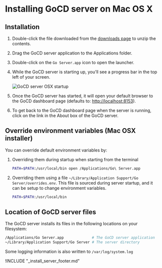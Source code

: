 # Installing GoCD server on Mac OS X

<!-- toc -->

## Installation

1.  Double-click the file downloaded from the [downloads page](https://www.gocd.io/download/) to unzip the contents.
2.  Drag the GoCD server application to the Applications folder.
3.  Double-click on the ```Go Server.app``` icon to open the launcher.
4.  While the GoCD server is starting up, you'll see a progress bar in the top left of your screen.

    ![GoCD server OSX startup](../../../resources/images/cruise_server_osx_startup.png)

5.  Once the GoCD server has started, it will open your default browser to the GoCD dashboard page (defaults to: <a href="http://localhost:8153">http://localhost:8153</a>).
6.  To get back to the GoCD dashboard page when the server is running, click on the link in the About box of the GoCD server.

## Override environment variables (Mac OSX installer)

You can override default environment variables by:

1. Overriding them during startup when starting from the terminal
    ```bash
    PATH=$PATH:/usr/local/bin open /Applications/Go\ Server.app
    ```

2. Overriding them using a file ```~/Library/Application Support/Go Server/overrides.env```. This file is sourced during server startup, and it can be setup to change environment variables.
    ```bash
    PATH=$PATH:/usr/local/bin
    ```

## Location of GoCD server files

The GoCD server installs its files in the following locations on your filesystem:

```bash
/Applications/Go Server.app             # The GoCD server application
~/Library/Application Support/Go Server # The server directory
```

Some logging information is also written to ```/var/log/system.log```

!INCLUDE "_install_server_footer.md"
